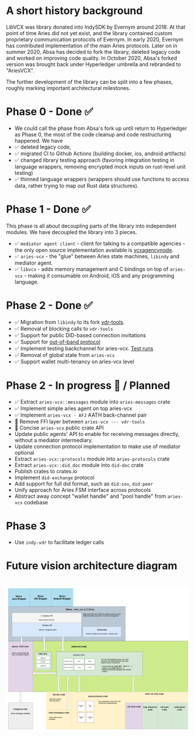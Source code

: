 # A short history background
LibVCX was library donated into IndySDK by Evernym around 2018. At that point of time Aries did not yet
exist, and the library contained custom proprietary communication protocols of Evernym. In early 2020,
Evernym has contributed implementation of the main Aries protocols. Later on in summer 2020, Absa has 
decided to fork the library, deleted legacy code and worked on improving code quality. In October 2020, 
Absa's forked version was brought back under Hyperledger umbrella and rebranded to "AriesVCX".

The further development of the library can be split into a few phases, roughly marking important 
architectural milestones.

# Phase 0 - Done ✅
- We could call the phase from Absa's fork up until return to Hyperledger as Phase 0, the most of the 
code cleanup and code restructuring happened. We have
- ✅ deleted legacy code, 
- ✅ migrated CI to Github Actions (building docker, ios, android artifacts)
- ✅ changed library testing approach (favoring integration testing in language wrappers, removing 
  encrypted mock inputs on rust-level unit testing)
- ✅ thinned language wrappers (wrappers should use functions to access data, rather trying to map out 
  Rust data structures).

# Phase 1 - Done ✅
This phase is all about decoupling parts of the library into independent modules. We have decoupled 
the library into 3 pieces.
- ✅ `mediator agent client` - client for talking to a compatible agencies - the only open source 
  implementation available is [vcxagencynode](https://github.com/AbsaOSS/vcxagencynode).
- ✅ `aries-vcx` - the "glue" between Aries state machines, `libindy` and mediator agent.  
- ✅ `libvcx` - adds memory management and C bindings on top of `aries-vcx` - making it consumable
   on Android, iOS and any programming language.

# Phase 2 - Done ✅
- ✅ Migration from `libindy` to its fork [vdr-tools](https://gitlab.com/evernym/verity/vdr-tools).
- ✅ Removal of blocking calls to `vdr-tools`
- ✅ Support for public DID-based connection invitations
- ✅ Support for [out-of-band protocol](https://github.com/hyperledger/aries-rfcs/tree/master/features/0434-outofband)
- ✅ Implement testing backchannel for aries-vcx. [Test runs](https://github.com/hyperledger/aries-agent-test-harness/actions)
- ✅ Removal of global state from `aries-vcx`
- ✅ Support wallet multi-tenancy on aries-vcx level

# Phase 2 - In progress 🚧 / Planned
- ✅ Extract `aries-vcx::messages` module into `aries-messages` crate
- ✅ Implement simple aries agent on top aries-vcx
- ✅ Implement `aries-vcx - AFJ` AATH back-channel pair
- 🚧 Remove FFI layer between `aries-vcx --- vdr-tools`
- 🚧 Concise `aries-vcx` public crate API
- Update public agents' API to enable for receiving messages directly, without a mediator intermediary.
- Update connection protocol implementation to make use of mediator optional
- Extract `aries-vcx::protocols` module into `aries-protocols` crate
- Extract `aries-vcx::did_doc` module into `did-doc` crate
- Publish crates to crates.io
- Implement `did-exchange` protocol
- Add support for full did format, such as `did:sov`, `did:peer`
- Unify approach for Aries FSM interface across protocols
- Abstract away concept "wallet handle" and "pool handle" from `aries-vcx` codebase

# Phase 3
- Use `indy-vdr` to facilitate ledger calls

# Future vision architecture diagram
# <img alt="AriesVCX architecture diagram" src="docs/architecture/ariesvcx_architecture_future_150922.png"/>
